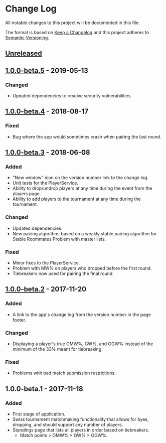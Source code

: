 # Change Log

All notable changes to this project will be documented in this file.

The format is based on [Keep a Changelog](http://keepachangelog.com/)
and this project adheres to [Semantic Versioning](http://semver.org/).

## [Unreleased]

## [1.0.0-beta.5] - 2019-05-13

### Changed

- Updated dependencies to resolve security vulnerabilities.

## [1.0.0-beta.4] - 2018-08-17

### Fixed

- Bug where the app would sometimes crash when pairing the last round.

## [1.0.0-beta.3] - 2018-06-08

### Added

- "New window" icon on the version number link to the change log.
- Unit tests for the PlayerService.
- Ability to drop/undrop players at any time during the event from the players page.
- Ability to add players to the tournament at any time during the tournament.

### Changed

- Updated dependencies.
- New pairing algorithm; based on a weakly stable pairing algorithm for Stable Roommates Problem with master lists.

### Fixed

- Minor fixes to the PlayerService.
- Problem with MW% on players who dropped before the first round.
- Tiebreakers now used for pairing the final round.

## [1.0.0-beta.2] - 2017-11-20

### Added

- A link to the app's change log from the version number in the page footer.

### Changed

- Displaying a player's true OMW%, GW%, and OGW% instead of the minimum of the 33% meant for tiebreaking.

### Fixed

- Problems with bad match submission restrictions.

## 1.0.0-beta.1 - 2017-11-18

### Added

- First stage of application.
- Swiss tournament matchmaking functionality that allows for byes, dropping, and should support any number of players.
- Standings page that lists all players in order based on tiebreakers.
  - Match points > OMW% > GW% > OGW%.

[Unreleased]: https://github.com/sten626/mirror-match/compare/1.0.0-beta.5...HEAD
[1.0.0-beta.5]: https://github.com/sten626/mirror-match/compare/1.0.0-beta.4...1.0.0-beta.5
[1.0.0-beta.4]: https://github.com/sten626/mirror-match/compare/1.0.0-beta.3...1.0.0-beta.4
[1.0.0-beta.3]: https://github.com/sten626/mirror-match/compare/1.0.0-beta.2...1.0.0-beta.3
[1.0.0-beta.2]: https://github.com/sten626/mirror-match/compare/1.0.0-beta.1...1.0.0-beta.2
